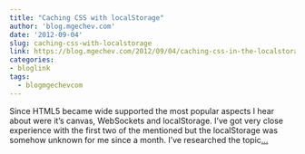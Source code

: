 ```yaml
---
title: "Caching CSS with localStorage"
author: 'blog.mgechev.com'
date: '2012-09-04'
slug: caching-css-with-localstorage
link: https://blog.mgechev.com/2012/09/04/caching-css-in-the-localstorage/
categories:
- bloglink
tags:
  - blogmgechevcom
---
```


Since HTML5 became wide supported the most popular aspects I hear about were it’s canvas, WebSockets and localStorage. I’ve got very close experience with the first two of the mentioned but the localStorage was somehow unknown for me since a month. I’ve researched the topic[... <i class="fas fa-external-link-alt"></i>](https://blog.mgechev.com/2012/09/04/caching-css-in-the-localstorage/)

